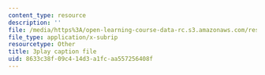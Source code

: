 ```yaml
---
content_type: resource
description: ''
file: /media/https%3A/open-learning-course-data-rc.s3.amazonaws.com/res-9-003-brains-minds-and-machines-summer-course-summer-2015/8633c38f09c414d3a1fcaa557256408f_HCBaApqRqSg.srt
file_type: application/x-subrip
resourcetype: Other
title: 3play caption file
uid: 8633c38f-09c4-14d3-a1fc-aa557256408f
---
```

